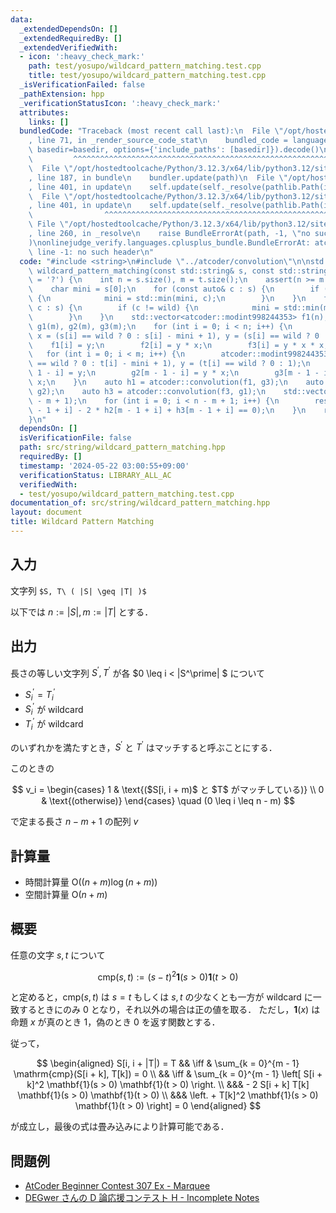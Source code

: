 ```yaml
---
data:
  _extendedDependsOn: []
  _extendedRequiredBy: []
  _extendedVerifiedWith:
  - icon: ':heavy_check_mark:'
    path: test/yosupo/wildcard_pattern_matching.test.cpp
    title: test/yosupo/wildcard_pattern_matching.test.cpp
  _isVerificationFailed: false
  _pathExtension: hpp
  _verificationStatusIcon: ':heavy_check_mark:'
  attributes:
    links: []
  bundledCode: "Traceback (most recent call last):\n  File \"/opt/hostedtoolcache/Python/3.12.3/x64/lib/python3.12/site-packages/onlinejudge_verify/documentation/build.py\"\
    , line 71, in _render_source_code_stat\n    bundled_code = language.bundle(stat.path,\
    \ basedir=basedir, options={'include_paths': [basedir]}).decode()\n          \
    \         ^^^^^^^^^^^^^^^^^^^^^^^^^^^^^^^^^^^^^^^^^^^^^^^^^^^^^^^^^^^^^^^^^^^^^^^^^^^^^^^^^\n\
    \  File \"/opt/hostedtoolcache/Python/3.12.3/x64/lib/python3.12/site-packages/onlinejudge_verify/languages/cplusplus.py\"\
    , line 187, in bundle\n    bundler.update(path)\n  File \"/opt/hostedtoolcache/Python/3.12.3/x64/lib/python3.12/site-packages/onlinejudge_verify/languages/cplusplus_bundle.py\"\
    , line 401, in update\n    self.update(self._resolve(pathlib.Path(included), included_from=path))\n\
    \  File \"/opt/hostedtoolcache/Python/3.12.3/x64/lib/python3.12/site-packages/onlinejudge_verify/languages/cplusplus_bundle.py\"\
    , line 401, in update\n    self.update(self._resolve(pathlib.Path(included), included_from=path))\n\
    \                ^^^^^^^^^^^^^^^^^^^^^^^^^^^^^^^^^^^^^^^^^^^^^^^^^^^^^^^^^\n \
    \ File \"/opt/hostedtoolcache/Python/3.12.3/x64/lib/python3.12/site-packages/onlinejudge_verify/languages/cplusplus_bundle.py\"\
    , line 260, in _resolve\n    raise BundleErrorAt(path, -1, \"no such header\"\
    )\nonlinejudge_verify.languages.cplusplus_bundle.BundleErrorAt: atcoder/convolution.hpp:\
    \ line -1: no such header\n"
  code: "#include <string>\n#include \"../atcoder/convolution\"\n\nstd::vector<bool>\
    \ wildcard_pattern_matching(const std::string& s, const std::string& t, char wild\
    \ = '?') {\n    int n = s.size(), m = t.size();\n    assert(n >= m and n > 0);\n\
    \    char mini = s[0];\n    for (const auto& c : s) {\n        if (c != wild)\
    \ {\n            mini = std::min(mini, c);\n        }\n    }\n    for (const auto&\
    \ c : s) {\n        if (c != wild) {\n            mini = std::min(mini, c);\n\
    \        }\n    }\n    std::vector<atcoder::modint998244353> f1(n), f2(n), f3(n),\
    \ g1(m), g2(m), g3(m);\n    for (int i = 0; i < n; i++) {\n        atcoder::modint998244353\
    \ x = (s[i] == wild ? 0 : s[i] - mini + 1), y = (s[i] == wild ? 0 : 1);\n    \
    \    f1[i] = y;\n        f2[i] = y * x;\n        f3[i] = y * x * x;\n    }\n \
    \   for (int i = 0; i < m; i++) {\n        atcoder::modint998244353 x = (t[i]\
    \ == wild ? 0 : t[i] - mini + 1), y = (t[i] == wild ? 0 : 1);\n        g1[m -\
    \ 1 - i] = y;\n        g2[m - 1 - i] = y * x;\n        g3[m - 1 - i] = y * x *\
    \ x;\n    }\n    auto h1 = atcoder::convolution(f1, g3);\n    auto h2 = atcoder::convolution(f2,\
    \ g2);\n    auto h3 = atcoder::convolution(f3, g1);\n    std::vector<bool> res(n\
    \ - m + 1);\n    for (int i = 0; i < n - m + 1; i++) {\n        res[i] = (h1[m\
    \ - 1 + i] - 2 * h2[m - 1 + i] + h3[m - 1 + i] == 0);\n    }\n    return res;\n\
    }\n"
  dependsOn: []
  isVerificationFile: false
  path: src/string/wildcard_pattern_matching.hpp
  requiredBy: []
  timestamp: '2024-05-22 03:00:55+09:00'
  verificationStatus: LIBRARY_ALL_AC
  verifiedWith:
  - test/yosupo/wildcard_pattern_matching.test.cpp
documentation_of: src/string/wildcard_pattern_matching.hpp
layout: document
title: Wildcard Pattern Matching
---
```


## 入力
文字列 `$S, T\ ( |S| \geq |T| )$`

以下では $n := |S| , m := |T|$ とする．

## 出力

長さの等しい文字列 $S^\prime, T^\prime$ が各 $0 \leq i < |S^\prime| $ について

- $S^\prime_i = T^\prime_i$
- $S^\prime_i$ が wildcard
- $T^\prime_i$ が wildcard

のいずれかを満たすとき，$S^\prime$ と $T^\prime$ はマッチすると呼ぶことにする．

このときの

$$
v_i = 
\begin{cases}
1 & \text{($S[i, i + m)$ と $T$ がマッチしている)} \\
0 & \text{(otherwise)}
\end{cases}
\quad (0 \leq i \leq n - m)
$$

で定まる長さ $n - m + 1$ の配列 $v$

## 計算量

- 時間計算量 $\mathrm{O}((n + m) \log (n + m))$
- 空間計算量 $\mathrm{O}(n + m)$

## 概要

任意の文字 $s, t$ について

$$
\mathrm{cmp}(s, t) := (s - t)^2 \mathbf{1}(s > 0) \mathbf{1}(t > 0)
$$

と定めると，$\mathrm{cmp}(s, t)$ は $s = t$ もしくは $s, t$ の少なくとも一方が wildcard に一致するときにのみ $0$ となり，それ以外の場合は正の値を取る．
ただし，$\mathbf{1}(x)$ は命題 $x$ が真のとき $1$，偽のとき $0$ を返す関数とする．

従って，

$$
\begin{aligned}
    S[i,  i + |T|) = T
    && \iff & \sum_{k = 0}^{m - 1} \mathrm{cmp}(S[i + k], T[k]) = 0 \\
    && \iff & \sum_{k = 0}^{m - 1} \left[ S[i + k]^2 \mathbf{1}(s > 0) \mathbf{1}(t > 0) \right. \\
    &&& - 2 S[i + k] T[k] \mathbf{1}(s > 0) \mathbf{1}(t > 0) \\
    &&& \left. + T[k]^2 \mathbf{1}(s > 0) \mathbf{1}(t > 0) \right] = 0
\end{aligned}
$$

が成立し，最後の式は畳み込みにより計算可能である．

## 問題例
- [AtCoder Beginner Contest 307 Ex - Marquee](https://atcoder.jp/contests/abc307/tasks/abc307_h)
- [DEGwer さんの D 論応援コンテスト H - Incomplete Notes](https://atcoder.jp/contests/DEGwer2023/tasks/1202Contest_h)